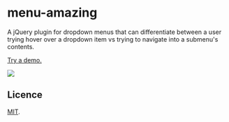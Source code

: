 menu-amazing
============
A jQuery plugin for dropdown menus that can differentiate between a user trying hover over a dropdown item vs trying to navigate into a submenu's contents.
 
[Try a demo.](http://7li.github.io/jquery/jQuery-menu/index.html)

<img src="img/demo.gif" />

## Licence

[MIT](http://en.wikipedia.org/wiki/MIT_License).